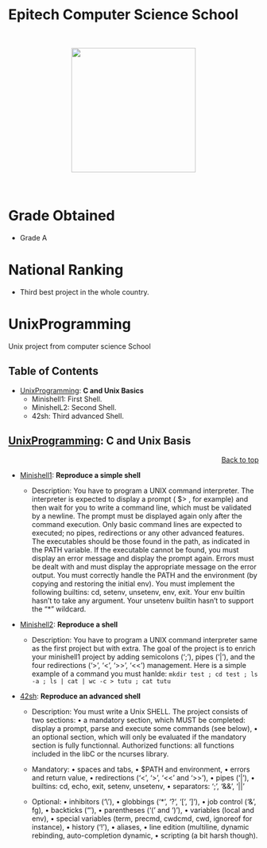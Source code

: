 
# Epitech Computer Science School
<br/>
<p align="center">
<img src="https://upload.wikimedia.org/wikipedia/commons/thumb/2/2d/Epitech.png/1598px-Epitech.png" width="250">
</p>
<br/>

# Grade Obtained
- Grade A

# National Ranking
- Third best project in the whole country.

# UnixProgramming
Unix project from computer science School

<a name="top"></a>

## Table of Contents 
- [UnixProgramming](#UnixProgramming): **C and Unix Basics**
    - Minishell1: First Shell.
    - MinishelL2: Second Shell.
    - 42sh: Third advanced Shell.

<a name="UnixProgramming"></a>

## [UnixProgramming](./): **C and Unix Basis**
<p align="right"><a href="#top">Back to top</a></p>

- [Minishell1](./Minishell1): **Reproduce a simple shell**
    - Description:
      You have to program a UNIX command interpreter.
      The interpreter is expected to display a prompt ( $> , for example) and then wait for you to write a command
      line, which must be validated by a newline.
      The prompt must be displayed again only after the command execution.
      Only basic command lines are expected to executed; no pipes, redirections or any other advanced features.
      The executables should be those found in the path, as indicated in the PATH variable.
      If the executable cannot be found, you must display an error message and display the prompt again.
      Errors must be dealt with and must display the appropriate message on the error output.
      You must correctly handle the PATH and the environment (by copying and restoring the initial env).
      You must implement the following builtins: cd, setenv, unsetenv, env, exit.
      Your env builtin hasn’t to take any argument. Your unsetenv builtin hasn’t to support the “*” wildcard.
      
 
- [Minishell2](./Minishell2): **Reproduce a shell**
    - Description:
      You have to program a UNIX command interpreter same as the first project but with extra. The goal of the project is to enrich your minishell1 project by adding semicolons (‘;’), pipes (‘|’), and the four
      redirections (‘>’, ‘<’, ‘>>’, ‘<<’) management. Here is a simple example of a command you must hanlde: `mkdir test ; cd test ; ls -a ; ls | cat | wc -c > tutu ; cat tutu`

- [42sh](./42sh): **Reproduce an advanced shell**
    - Description:
      You must write a Unix SHELL.
      The project consists of two sections:
      • a mandatory section, which MUST be completed: display a prompt, parse and execute some commands (see below),
      • an optional section, which will only be evaluated if the mandatory section is fully functionnal.
      Authorized functions: all functions included in the libC or the ncurses library.
      
    - Mandatory: 
      • spaces and tabs,
      • $PATH and environment,
      • errors and return value,
      • redirections (‘<’, ‘>’, ‘<<’ and ‘>>’),
      • pipes (‘|’),
      • builtins: cd, echo, exit, setenv, unsetenv,
      • separators: ‘;’, ‘&&’, ‘||’
      
    - Optional:
      • inhibitors (‘\’),
      • globbings (‘*’, ‘?’, ‘[’, ’]’),
      • job control (‘&’, fg),
      • backticks (“’),
      • parentheses (‘(’ and ‘)’),
      • variables (local and env),
      • special variables (term, precmd, cwdcmd, cwd, ignoreof for instance),
      • history (‘!’),
      • aliases,
      • line edition (multiline, dynamic rebinding, auto-completion dynamic,
      • scripting (a bit harsh though).
      
